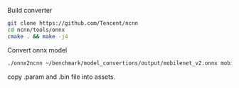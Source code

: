 Build converter
```bash
git clone https://github.com/Tencent/ncnn
cd ncnn/tools/onnx
cmake . && make -j4
```

Convert onnx model
```bash
./onnx2ncnn ~/benchmark/model_convertions/output/mobilenet_v2.onnx mobilenet_v2.param mobilenet_v2.bin
```
copy .param and .bin file into assets.